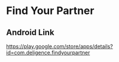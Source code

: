 # Find Your Partner

## Android Link
  https://play.google.com/store/apps/details?id=com.deligence.findyourpartner

  
